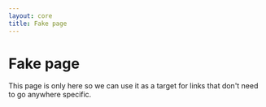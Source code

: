 ```yaml
---
layout: core
title: Fake page
---
```


# Fake page

This page is only here so we can use it as a target for links that don't need to go anywhere specific.
